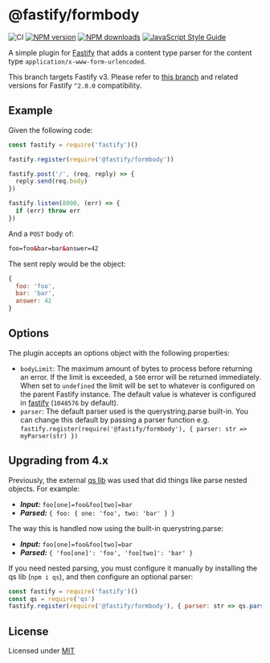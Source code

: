 # @fastify/formbody

![CI](https://github.com/fastify/fastify-formbody/workflows/CI/badge.svg)
[![NPM version](https://img.shields.io/npm/v/@fastify/formbody.svg?style=flat)](https://www.npmjs.com/package/@fastify/formbody)
[![NPM downloads](https://img.shields.io/npm/dm/fastify-formbody.svg?style=flat)](https://www.npmjs.com/package/@fastify/formbody)
[![JavaScript Style Guide](https://img.shields.io/badge/code_style-standard-brightgreen.svg)](https://standardjs.com)

A simple plugin for [Fastify][fastify] that adds a content type parser for
the content type `application/x-www-form-urlencoded`.

[fastify]: https://www.fastify.io/

This branch targets Fastify v3. Please refer to [this branch](https://github.com/fastify/fastify-formbody/tree/3.x) and related versions for Fastify `^2.0.0` compatibility.

## Example

Given the following code:

```js
const fastify = require('fastify')()

fastify.register(require('@fastify/formbody'))

fastify.post('/', (req, reply) => {
  reply.send(req.body)
})

fastify.listen(8000, (err) => {
  if (err) throw err
})
```

And a `POST` body of:

```html
foo=foo&bar=bar&answer=42
```

The sent reply would be the object:

```js
{
  foo: 'foo',
  bar: 'bar',
  answer: 42
}
```

## Options

The plugin accepts an options object with the following properties:

+ `bodyLimit`: The maximum amount of bytes to process
before returning an error. If the limit is exceeded, a `500` error will be
returned immediately. When set to `undefined` the limit will be set to whatever
is configured on the parent Fastify instance. The default value is
whatever is configured in
[fastify](https://github.com/fastify/fastify/blob/master/docs/Factory.md#bodylimit)
 (`1048576` by default).
+ `parser`: The default parser used is the querystring.parse built-in.  You can change this default by passing a parser function e.g. `fastify.register(require('@fastify/formbody'), { parser: str => myParser(str) })`

## Upgrading from 4.x

Previously, the external [qs lib](https://github.com/ljharb/qs) was used that did things like parse nested objects. For example:

- ***Input:*** `foo[one]=foo&foo[two]=bar`
- ***Parsed:*** `{ foo: { one: 'foo', two: 'bar' } }`

The way this is handled now using the built-in querystring.parse:

- ***Input:*** `foo[one]=foo&foo[two]=bar`
- ***Parsed:*** `{ 'foo[one]': 'foo', 'foo[two]': 'bar' }`

If you need nested parsing, you must configure it manually by installing the qs lib (`npm i qs`), and then configure an optional parser:

```js
const fastify = require('fastify')()
const qs = require('qs')
fastify.register(require('@fastify/formbody'), { parser: str => qs.parse(str) })
```

## License

Licensed under [MIT](./LICENSE)
